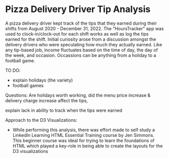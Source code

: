 # Pizza Delivery Driver Tip Analysis

A pizza delivery driver kept track of the tips that they earned during their shifts from August 2020 - December 31, 2022. The "HoursTracker" app was used to clock-in/clock-out for each shift works as well as log the tips earned for the shift. Initial curiosity arose from a discussion amongst the delivery drivers who were speculating how much they actually earned. Like any tip-based job, income fluctuates based on the time of day, the day of the week, and occasion. Occassions can be anything from a holiday to a football game. 

TO DO:
- explain holidays (the variety)
- football games


Questions: Are holidays worth working, did the menu price increase & delivery charge increase affect the tips,

explain lack in ability to track when the tips were earned


Approach to the D3 Visualizations:
- While performing this analysis, there was effort made to self study a LinkedIn Learning HTML Essential Training course by Jen Simmons. This beginner course was ideal for trying to learn the foundations of HTML which played a key-role in being able to create the layouts for the D3 visualizations